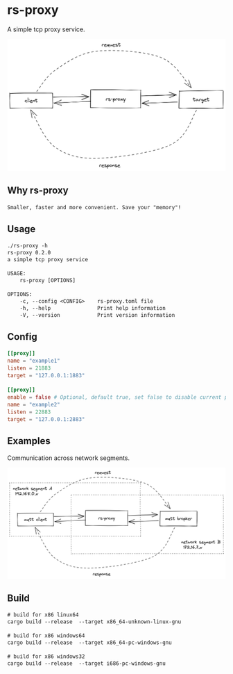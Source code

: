 # rs-proxy
A simple tcp proxy service.

![rs-proxy](./doc/rs-proxy.png)

## Why rs-proxy
`Smaller, faster and more convenient. Save your "memory"!`

## Usage

```shell
./rs-proxy -h
rs-proxy 0.2.0
a simple tcp proxy service

USAGE:
    rs-proxy [OPTIONS]

OPTIONS:
    -c, --config <CONFIG>    rs-proxy.toml file
    -h, --help               Print help information
    -V, --version            Print version information

```
## Config
```toml
[[proxy]]
name = "example1" 
listen = 21883
target = "127.0.0.1:1883"

[[proxy]]
enable = false # Optional, default true, set false to disable current proxy
name = "example2"
listen = 22883
target = "127.0.0.1:2883"
```

## Examples
Communication across network segments.

![rs-proxy-mqtt](./doc/rs-proxy-mqtt.png)

## Build
```shell
# build for x86 linux64
cargo build --release  --target x86_64-unknown-linux-gnu

# build for x86 windows64
cargo build --release  --target x86_64-pc-windows-gnu

# build for x86 windows32
cargo build --release  --target i686-pc-windows-gnu
```
```


